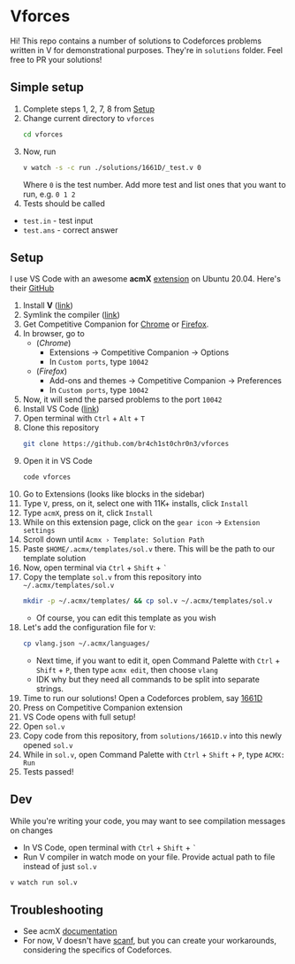 # Vforces

Hi! This repo contains a number of solutions to Codeforces problems written in V for demonstrational purposes. They're in `solutions` folder. Feel free to PR your solutions!

## Simple setup
1. Complete steps 1, 2, 7, 8 from [Setup](./README.md#setup)
1. Change current directory to `vforces`
    ```sh
    cd vforces
    ```
1. Now, run
    ```sh
    v watch -s -c run ./solutions/1661D/_test.v 0
    ```
    Where `0` is the test number. Add more test and list ones that you want to run, e.g. `0 1 2`
1. Tests should be called
* `test.in` - test input
* `test.ans` - correct answer

## Setup
I use VS Code with an awesome **acmX** [extension](https://marketplace.visualstudio.com/items?itemName=marx24.acmx) on Ubuntu 20.04. Here's their [GitHub](https://github.com/mfornet/acmx)
 
1. Install **V** ([link](https://github.com/vlang/v#installing-v---from-source-preferred-method))
1. Symlink the compiler ([link](https://github.com/vlang/v#symlinking))
1. Get Competitive Companion for [Chrome](https://chrome.google.com/webstore/detail/competitive-companion/cjnmckjndlpiamhfimnnjmnckgghkjbl) or [Firefox](https://addons.mozilla.org/ru/firefox/addon/competitive-companion/).
1. In browser, go to
    * (*Chrome*) 
        * Extensions -> Competitive Companion -> Options
        * In `Custom ports`, type `10042`
    * (*Firefox*)
        * Add-ons and themes -> Competitive Companion -> Preferences
        * In `Custom ports`, type `10042`
1. Now, it will send the parsed problems to the port `10042`
1. Install VS Code ([link](https://code.visualstudio.com/))
1. Open terminal with `Ctrl` + `Alt` + `T`
1. Clone this repository
    ```sh
    git clone https://github.com/br4ch1st0chr0n3/vforces
    ```
1. Open it in VS Code
    ```sh
    code vforces
    ```
1. Go to Extensions (looks like blocks in the sidebar)
1. Type `V`, press, on it, select one with 11K+ installs, click `Install`
1. Type `acmX`, press on it, click `Install`
1. While on this extension page, click on the `gear icon` -> `Extension settings`
1. Scroll down until `Acmx › Template: Solution Path`
1. Paste `$HOME/.acmx/templates/sol.v` there. This will be the path to our template solution
1. Now, open terminal via `Ctrl` + `Shift` + `` ` ``
1. Copy the template `sol.v` from this repository into `~/.acmx/templates/sol.v`
    ```sh
    mkdir -p ~/.acmx/templates/ && cp sol.v ~/.acmx/templates/sol.v
    ```
    * Of course, you can edit this template as you wish
1. Let's add the configuration file for `V`:
    ```sh
    cp vlang.json ~/.acmx/languages/
    ```
    * Next time, if you want to edit it, open Command Palette with `Ctrl` + `Shift` + `P`, then type `acmx edit`, then choose `vlang`
    * IDK why but they need all commands to be split into separate strings.
1. Time to run our solutions! Open a Codeforces problem, say [1661D](https://codeforces.com/problemset/problem/1661/D)
1. Press on Competitive Companion extension
1. VS Code opens with full setup!
1. Open `sol.v`
1. Copy code from this repository, from `solutions/1661D.v` into this newly opened `sol.v`
1. While in `sol.v`, open Command Palette with `Ctrl` + `Shift` + `P`, type `ACMX: Run`
1. Tests passed!

## Dev
While you're writing your code, you may want to see compilation messages on changes
* In VS Code, open terminal with `Ctrl` + `Shift` + `` ` ``
* Run V compiler in watch mode on your file. Provide actual path to file instead of just `sol.v`
```sh
v watch run sol.v
```

## Troubleshooting
* See acmX [documentation](https://github.com/mfornet/acmx#documentation)
* For now, V doesn't have [scanf](https://github.com/vlang/v/discussions/14086), but you can create your workarounds, considering the specifics of Codeforces.